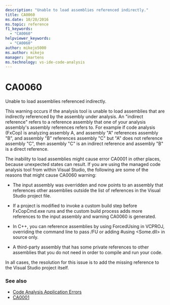 ```yaml
---
description: "Unable to load assemblies referenced indirectly."
title: CA0060
ms.date: 10/20/2016
ms.topic: reference
f1_keywords:
  - "CA0060"
helpviewer_keywords:
  - "CA0060"
author: mikejo5000
ms.author: mikejo
manager: jmartens
ms.technology: vs-ide-code-analysis
---
```

# CA0060


Unable to load assemblies referenced indirectly.

This warning occurs if the analysis tool is unable to load assemblies that are indirectly referenced by the assembly under analysis. An "indirect reference" refers to a reference assembly that one of your analysis assembly's assembly references refers to. For example if code analysis (FxCop) is analyzing assembly A, and assembly "A" references assembly "B", and assembly "B" references assembly "C" but "A" does not reference assembly "C", then assembly "C" is an indirect reference and assembly "B" is a direct reference.

The inability to load assemblies might cause error CA0001 in other places, because unexpected states can result. If you are using the managed code analysis tool from within Visual Studio, the following are some of the reasons that might cause CA0060 warning:

- The input assembly was overridden and now points to an assembly that references other assemblies outside the list of references in the Visual Studio project file.

- If a project is modified to invoke a custom build step before FxCopCmd.exe runs and the custom build process adds more references to the input assembly and warning CA0060 is generated.

- In C++, you can reference assemblies by using ForcedUsing in VCPROJ, overriding the command line to pass /FU or adding #using \<Some.dll> in source only.

- A third-party assembly that has some private references to other assemblies that you do not need in order to compile and run your code.

In all cases, the resolution for this issue is to add the missing reference to the Visual Studio project itself.

### See also

- [Code Analysis Application Errors](../code-quality/code-analysis-application-errors.md)
- [CA0001](ca0001.md)
